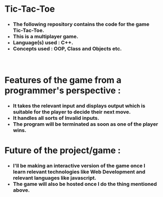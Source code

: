 # Tic-Tac-Toe
<h3 align="left"> 
    <ul>
        <li>
            The following repository contains the code for the game Tic-Tac-Toe.
        </li>
        <li>
            This is a multiplayer game.
        </li>
        <li>
            Language(s) used : C++.
        </li>
        <li>
            Concepts used : OOP, Class and Objects etc.
        </li>
    </ul> <br>
</h3>

<h1 align="left">Features of the game from a programmer's perspective :</h1>
    <h3 align=""left>
            <ul>
                <li>
                    It takes the relevant input and displays output which is suitable for the player to decide their next move.
                </li>
                <li>
                    It handles all sorts of Invalid inputs.
                </li>
                <li>
                    The program will be terminated as soon as one of the player wins.
                </li>
            </ul>
        </h3>

<h1 align="left">Future of the project/game :</h1> 
<h3 align = "left">
            <ul>
                <li>
                    I'll be making an interactive version of the game once I learn relevant technologies like Web Development and relevant languages like javascript.
                </li>
                <li>
                    The game will also be hosted once I do the thing mentioned above.
                </li>
            </ul>

 </h3>

